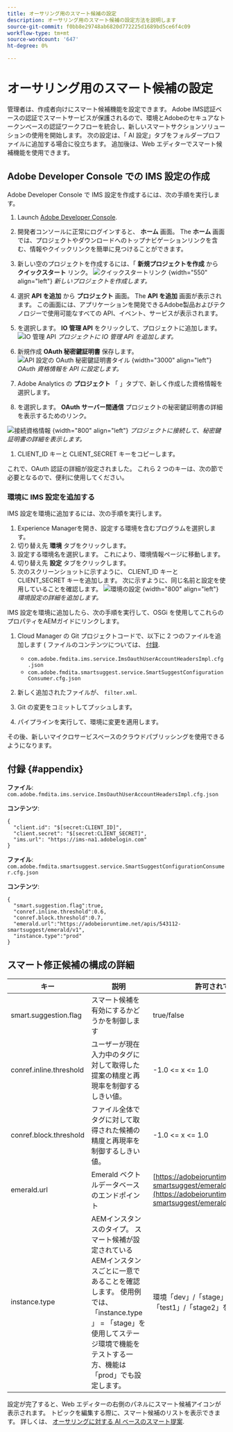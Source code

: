 ```yaml
---
title: オーサリング用のスマート候補の設定
description: オーサリング用のスマート候補の設定方法を説明します
source-git-commit: f0bb8e29748ab6820d772225d1689bd5ce6f4c09
workflow-type: tm+mt
source-wordcount: '647'
ht-degree: 0%

---
```


# オーサリング用のスマート候補の設定

管理者は、作成者向けにスマート候補機能を設定できます。 Adobe IMS認証ベースの認証でスマートサービスが保護されるので、環境とAdobeのセキュアなトークンベースの認証ワークフローを統合し、新しいスマートサクションソリューションの使用を開始します。 次の設定は、「 AI 設定」タブをフォルダープロファイルに追加する場合に役立ちます。 追加後は、Web エディターでスマート候補機能を使用できます。

## Adobe Developer Console での IMS 設定の作成

Adobe Developer Console で IMS 設定を作成するには、次の手順を実行します。
1. Launch [Adobe Developer Console](https://developer.adobe.com/console).
1. 開発者コンソールに正常にログインすると、 **ホーム** 画面。 The **ホーム** 画面では、プロジェクトやダウンロードへのトップナビゲーションリンクを含む、情報やクイックリンクを簡単に見つけることができます。
1. 新しい空のプロジェクトを作成するには、「  **新規プロジェクトを作成** から  **クイックスタート** リンク。
   ![クイックスタートリンク](assets/conf-ss-quick-start.png) {width="550" align="left"}
   *新しいプロジェクトを作成します。*

1. 選択  **API を追加**  から  **プロジェクト** 画面。  The **API を追加** 画面が表示されます。 この画面には、アプリケーションを開発できるAdobe製品およびテクノロジーで使用可能なすべての API、イベント、サービスが表示されます。

1. を選択します。 **IO 管理 API** をクリックして、プロジェクトに追加します。
   ![IO 管理 API](assets/confi-ss-io-management.png)
   *プロジェクトに IO 管理 API を追加します。*

1. 新規作成 **OAuth 秘密鍵証明書** 保存します。
   ![API 設定の OAuth 秘密鍵証明書タイル](assets/conf-ss-OAuth-credential.png) {width="3000" align="left"}
   *OAuth 資格情報を API に設定します。*

1. Adobe Analytics の  **プロジェクト** 「 」タブで、新しく作成した資格情報を選択します。

1. を選択します。 **OAuth サーバー間通信** プロジェクトの秘密鍵証明書の詳細を表示するためのリンク。

![接続資格情報](assets/conf-ss-connected-credentials.png) {width="800" align="left"}
*プロジェクトに接続して、秘密鍵証明書の詳細を表示します。*
1. CLIENT_ID キーと CLIENT_SECRET キーをコピーします。

これで、OAuth 認証の詳細が設定されました。 これら 2 つのキーは、次の節で必要となるので、便利に使用してください。

### 環境に IMS 設定を追加する

IMS 設定を環境に追加するには、次の手順を実行します。

1. Experience Managerを開き、設定する環境を含むプログラムを選択します。
1. 切り替え先 **環境** タブをクリックします。
1. 設定する環境名を選択します。 これにより、環境情報ページに移動します。
1. 切り替え先 **設定** タブをクリックします。
1. 次のスクリーンショットに示すように、 CLIENT_ID キーと CLIENT_SECRET キーを追加します。 次に示すように、同じ名前と設定を使用していることを確認します。
   ![環境の設定](assets/conf-ss-environment.png) {width="800" align="left"}
   *環境設定の詳細を追加します。*




IMS 設定を環境に追加したら、次の手順を実行して、OSGi を使用してこれらのプロパティをAEMガイドにリンクします。

1. Cloud Manager の Git プロジェクトコードで、以下に 2 つのファイルを追加します ( ファイルのコンテンツについては、 [付録](#appendix).

   * `com.adobe.fmdita.ims.service.ImsOauthUserAccountHeadersImpl.cfg.json`
   * `com.adobe.fmdita.smartsuggest.service.SmartSuggestConfigurationConsumer.cfg.json`
1. 新しく追加されたファイルが、 `filter.xml`.
1. Git の変更をコミットしてプッシュします。
1. パイプラインを実行して、環境に変更を適用します。

その後、新しいマイクロサービスベースのクラウドパブリッシングを使用できるようになります。



## 付録 {#appendix}

**ファイル**:
`com.adobe.fmdita.ims.service.ImsOauthUserAccountHeadersImpl.cfg.json`

**コンテンツ**:

```
{
  "client.id": "$[secret:CLIENT_ID]",
  "client.secret": "$[secret:CLIENT_SECRET]",
  "ims.url": "https://ims-na1.adobelogin.com"
}
```

**ファイル**: `com.adobe.fmdita.smartsuggest.service.SmartSuggestConfigurationConsumer.cfg.json`

**コンテンツ**:

```
{
  "smart.suggestion.flag":true,
  "conref.inline.threshold":0.6,
  "conref.block.threshold":0.7,
  "emerald.url":"https://adobeioruntime.net/apis/543112-smartsuggest/emerald/v1",
  "instance.type":"prod"
}
```

## スマート修正候補の構成の詳細

| キー | 説明 | 許可されている値 |
|---|---|---|
| smart.suggestion.flag | スマート候補を有効にするかどうかを制御します | true/false |
| conref.inline.threshold | ユーザーが現在入力中のタグに対して取得した提案の精度と再現率を制御するしきい値。 | -1.0 &lt;= x &lt;= 1.0 |
| conref.block.threshold | ファイル全体でタグに対して取得された候補の精度と再現率を制御するしきい値。 | -1.0 &lt;= x &lt;= 1.0 |
| emerald.url | Emerald ベクトルデータベースのエンドポイント | [https://adobeioruntime.net/apis/543112-smartsuggest/emerald/v1](https://adobeioruntime.net/apis/543112-smartsuggest/emerald/v1) |
| instance.type | AEMインスタンスのタイプ。 スマート候補が設定されているAEMインスタンスごとに一意であることを確認します。 使用例では、「instance.type」 = 「stage」を使用してステージ環境で機能をテストする一方、機能は「prod」でも設定します。 | 環境「dev」/「stage」/「prod」/「test1」/「stage2」を識別する一意のキー |

設定が完了すると、Web エディターの右側のパネルにスマート候補アイコンが表示されます。 トピックを編集する際に、スマート候補のリストを表示できます。 詳しくは、 [オーサリングに対する AI ベースのスマート提案](../user-guide/web-editor-content-snippet.md).
